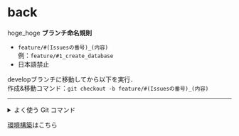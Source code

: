 # back
hoge_hoge
**ブランチ命名規則**  
- ```feature/#(Issuesの番号)_(内容)```  
例：```feature/#1_create_database```
- 日本語禁止

developブランチに移動してから以下を実行．  
作成&移動コマンド：```git checkout -b feature/#(Issuesの番号)_(内容)```

<hr>

<details><summary> よく使う Git コマンド </summary>

| Command                                                                    |                        動作                        |
| :------------------------------------------------------------------------- | :------------------------------------------------: |
| <span style="color: #ffa3d1; ">git clone **URL** </span>                   |         既存のプロジェクトをローカルに保存         |
| <span style="color: #d1a3ff; ">git init </span>                            |    現在のディレクトリをローカルリポジトリにする    |
| <span style="color: #d1a3ff; ">git add . </span>                           |  ルートディレクトリの中身を全てインデックスに登録  |
| <span style="color: #d1a3ff; ">git commit -m '**コミット名**' </span>      |   インデックスに登録された内容をリポジトリに記録   |
| <span style="color: #d1a3ff; ">git push origin **ブランチ名** </span>      | リモートリポジトリにローカルリポジトリの変更を保存 |
| <span style="color: #a3d1ff; ">git fetch </span>                           |         ブランチの更新を取得し，差分を比較         |
| <span style="color: #a3d1ff; ">git pull (git fetch + git merge) </span>    |        更新をローカルに取り入れて反映させる        |
| <span style="color: #a3ffff; ">git merge **ブランチ名** </span>            |         現在のブランチを他のブランチに統合         |
| <span style="color: #a3ffd1; ">git checkout -b **ブランチ名** </span>      |            ブランチを作成してそこへ移動            |
| <span style="color: #a3ffd1; ">git checkout(switch) **ブランチ名** </span> |                   ブランチへ移動                   |
| <span style="color: #a3ffd1; ">git checkout(switch) - </span>              |                 前のブランチへ移動                 |
| <span style="color: #ffffa3; ">git status </span>                          |         現在どのような状態か色々確認できる         |
| <span style="color: #ffffa3; ">git log </span>                             |         コミットの履歴を表示する(q で終了)         |
| <span style="color: #ffffa3; ">git diff </span>                            |                 コードの差分を表示                 |
| <span style="color: #ffffa3; ">git show </span>                            | 様々な種類のオブジェクト（タグ/コミット等）を表示  |
| <span style="color: #ffd1a3; ">git remote -v </span>                       |           現在のリモートリポジトリの確認           |
| <span style="color: #ffd1a3; ">git branch </span>                          |                現在のブランチの確認                |
| <span style="color: #ffd1a3; ">git branch -r </span>                       |            現在のリモートブランチの確認            |

</details>

[環境構築](https://fresh-rhodium-639.notion.site/efe628f3b49449e082670e253c0a165f)はこちら
